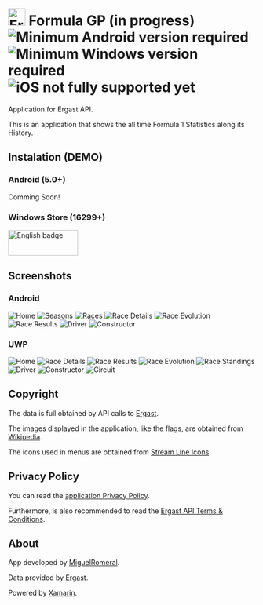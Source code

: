 # <img alt='ErgastAPP' src='https://raw.githubusercontent.com/miguelromeral/ErgastAPP/master/ErgastAPP/ErgastAPP/ErgastApp.ico' height="35" width="auto" /> Formula GP (in progress) ![Minimum Android version required](https://img.shields.io/badge/android-5.0-green) ![Minimum Windows version required](https://img.shields.io/badge/Windows-16299-green) ![iOS not fully supported yet](https://img.shields.io/badge/iOS-7-red)

Application for Ergast API.

This is an application that shows the all time Formula 1 Statistics along its History.

## Instalation (DEMO)

### Android (5.0+)

Comming Soon!

### Windows Store (16299+)

<a href='//www.microsoft.com/store/apps/9N739RJ76595?cid=storebadge&ocid=badge'><img src='https://assets.windowsphone.com/85864462-9c82-451e-9355-a3d5f874397a/English_get-it-from-MS_InvariantCulture_Default.png' alt='English badge' style='width: 142px; height: 52px;'/></a>

## Screenshots

### Android

![Home](https://github.com/miguelromeral/ErgastAPP/blob/master/Screenshots/Android/Home.jpg)
![Seasons](https://github.com/miguelromeral/ErgastAPP/blob/master/Screenshots/Android/Seasons.jpg)
![Races](https://github.com/miguelromeral/ErgastAPP/blob/master/Screenshots/Android/Races.jpg)
![Race Details](https://github.com/miguelromeral/ErgastAPP/blob/master/Screenshots/Android/RaceDetails.jpg)
![Race Evolution](https://github.com/miguelromeral/ErgastAPP/blob/master/Screenshots/Android/RaceEvolution.jpg)
![Race Results](https://github.com/miguelromeral/ErgastAPP/blob/master/Screenshots/Android/RaceResults.jpg)
![Driver](https://github.com/miguelromeral/ErgastAPP/blob/master/Screenshots/Android/Driver.jpg)
![Constructor](https://github.com/miguelromeral/ErgastAPP/blob/master/Screenshots/Android/Constructor.jpg)

### UWP

![Home](https://github.com/miguelromeral/ErgastAPP/blob/master/Screenshots/UWP/Home.png)
![Race Details](https://github.com/miguelromeral/ErgastAPP/blob/master/Screenshots/UWP/race.png)
![Race Results](https://github.com/miguelromeral/ErgastAPP/blob/master/Screenshots/UWP/results.png)
![Race Evolution](https://github.com/miguelromeral/ErgastAPP/blob/master/Screenshots/UWP/evolution.png)
![Race Standings](https://github.com/miguelromeral/ErgastAPP/blob/master/Screenshots/UWP/standings.png)
![Driver](https://github.com/miguelromeral/ErgastAPP/blob/master/Screenshots/UWP/driver.png)
![Constructor](https://github.com/miguelromeral/ErgastAPP/blob/master/Screenshots/UWP/constructor.png)
![Circuit](https://github.com/miguelromeral/ErgastAPP/blob/master/Screenshots/UWP/circuit.png)

## Copyright

The data is full obtained by API calls to [Ergast](https://ergast.com/mrd/).

The images displayed in the application, like the flags, are obtained from [Wikipedia](https://en.wikipedia.org/wiki/Main_Page).

The icons used in menus are obtained from [Stream Line Icons](https://app.streamlineicons.com/).

## Privacy Policy

You can read the [application Privacy Policy](https://github.com/miguelromeral/ErgastAPP/blob/master/PRIVACY-POLICY.md).

Furthermore, is also recommended to read the [Ergast API Terms & Conditions](https://ergast.com/mrd/terms/).

## About

App developed by [MiguelRomeral](https://www.linkedin.com/in/miguelromeral/).

Data provided by [Ergast](https://ergast.com/mrd/).

Powered by [Xamarin](https://dotnet.microsoft.com/apps/xamarin).
